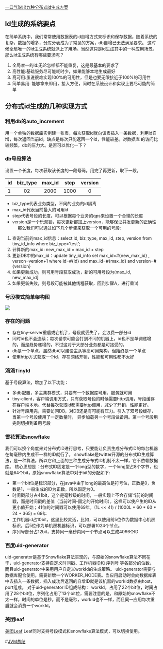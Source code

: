 [一口气说出九种分布式id生成方案](https://mp.weixin.qq.com/s/8CGN6aeMy9UuI58ZWlUGEg)
## Id生成的系统要点
在简单系统中，我们常常使用数据表的id自增方式来标识和保存数据，随着系统的复杂，数据的增多，分库分表成为了常见的方案，db自增已无法满足要求。
这时候全局唯一的id生成系统就派上了用场。当然这只是id生成其中的一种应用场景。那么id生成系统有哪些要求呢？

1. 全局唯一的id:无论怎样都不能重复，这是最基本的要求了
2. 高性能:基础服务尽可能耗时少，如果能够本地生成最好
3. 高可用:虽说很难实现100%的可用性，但是也要无限接近于100%的可用性
4. 简单易用: 能够拿来即用，接入方便，同时在系统设计和实现上要尽可能的简单

## 分布式id生成的几种实现方式
### 利用db的auto_increment
用一个单独的数据库实例建一张表，每次获取id就向该表插入一条数据，利用id自增，每次返回当前id。缺点是每次只能返回一个id，性能较差。对数据库
的访问比较频繁，db的压力大。是否可以优化一下？

### db号段算法
设置一个长度，每次获取该长度的一段号码，用完了再更新，取下一段。

| id      | biz_type | max_id | step | version |
| --------| :------: | :----: | :---:| :------:|
| 1       | 02       | 2000   | 1000 | 0       |
- biz_type代表业务类型，不同的业务的id隔离
- max_id代表当前最大的可用id
- step代表号段的长度，可以根据每个业务的qps来设置一个合理的长度
- version是一个乐观锁，每次更新都加上version，能够保证并发更新的正确性
 
那么我们可以通过如下几个步骤来获取一个可用的号段:
1. 查询当前的max_id信息：select id, biz_type, max_id, step, version from tiny_id_info where biz_type='test';
2. 计算新的max_id: new_max_id = max_id + step
3. 更新DB中的max_id：update tiny_id_info set max_id=#{new_max_id} , verson=version+1 where id=#{id} and max_id=#{max_id} and version=#{version}
4. 如果更新成功，则可用号段获取成功，新的可用号段为(max_id, new_max_id]
5. 如果更新失败，则号段可能被其他线程获取，回到步骤A，进行重试

### 号段模式简单架构图

![](https://github.com/didi/tinyid/raw/master/doc/tinyid-easy.png)

### 存在的问题
- 存在tiny-server重启或宕机了，号段就丢失了，会浪费一部分id
- 同时id也不会连续；每次请求可能会打到不同的机器上，id也不是单调递增的，而是趋势递增的，不过这对于大部分业务都是可接受的。
- db是一个单点，虽然db可以建设主从等高可用架构，但始终是一个单点
- 使用http方式获取一个id，存在网络开销，性能和可用性都不太好

### 滴滴TinyId
基于号段算法，增加了以下功能：
- 多db配置，多主集群模式，只要有一个数据库可用，服务就可用
- tiny-client，客户端调用方式，只有获取号段的时候需要http调用，号段缓存在客户端本地。代替每次获取id都需要http调用，减少了开销，性能更好。
- 针对号段用完，需要访问DB，对DB还是有可能有压力。引入了双号段缓存，当第一个号段使用了一定数量时，
异步加载另一个号段做备用。第一个号段用完则切换到备用号段

### 雪花算法snowflake
我们可以换个角度来对分布式ID进行思考，只要能让负责生成分布式ID的每台机器在每毫秒内生成不一样的ID就行了。
snowflake是twitter开源的分布式ID生成算法，是一种算法，所以它和上面的三种生成分布式ID机制不太一样，它不依赖数据库。
核心思想是：分布式ID固定是一个long型的数字，一个long型占8个字节，也就是64个bit，原始snowflake算法中对于bit的分配如下:
- 第一个bit位是标识部分，在java中由于long的最高位是符号位，正数是0，负数是1，一般生成的ID为正数，所以固定为0。
- 时间戳部分占41bit，这个是毫秒级的时间，一般实现上不会存储当前的时间戳，而是时间戳的差值（当前时间-固定的开始时间），这样可以使产生的ID从更小值开始；41位的时间戳可以使用69年，(1L << 41) / (1000L * 60 * 60 * 24 * 365) = 69年
- 工作机器id占10bit，这里比较灵活，比如，可以使用前5位作为数据中心机房标识，后5位作为单机房机器标识，可以部署1024个节点。
- 序列号部分占12bit，支持同一毫秒内同一个节点可以生成4096个ID

### 百度uid-generator
uid-generator是基于Snowflake算法实现的，与原始的snowflake算法不同在于，uid-generator支持自定义时间戳、工作机器ID和 序列号 等各部分的位数，而且uid-generator中采用用户自定义workId的生成策略。
uid-generator需要与数据库配合使用，需要新增一个WORKER_NODE表。当应用启动时会向数据库表中去插入一条数据，插入成功后返回的自增ID就是该机器的workId数据由host，port组成。
对于uid-generator ID组成结构：
workId，占用了22个bit位，时间占用了28个bit位，序列化占用了13个bit位，需要注意的是，和原始的snowflake不太一样，时间的单位是秒，而不是毫秒，workId也不一样，而且同一应用每次重启就会消费一个workId。
### 美团leaf
[美团Leaf](https://tech.meituan.com/2017/04/21/mt-leaf.html)
Leaf同时支持号段模式和snowflake算法模式，可以切换使用。

#[JVM总结](https://juejin.im/post/6856958647445291021)

